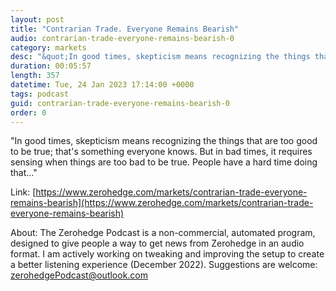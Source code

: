 ```yaml
---
layout: post
title: "Contrarian Trade. Everyone Remains Bearish"
audio: contrarian-trade-everyone-remains-bearish-0
category: markets
desc: "&quot;In good times, skepticism means recognizing the things that are too good to be true; that's something everyone knows. But in bad times, it requires sensing when things are too bad to be true. People have a hard time doing that...&quot;"
duration: 00:05:57
length: 357
datetime: Tue, 24 Jan 2023 17:14:00 +0000
tags: podcast
guid: contrarian-trade-everyone-remains-bearish-0
order: 0
---
```

&quot;In good times, skepticism means recognizing the things that are too good to be true; that's something everyone knows. But in bad times, it requires sensing when things are too bad to be true. People have a hard time doing that...&quot;

Link: [https://www.zerohedge.com/markets/contrarian-trade-everyone-remains-bearish](https://www.zerohedge.com/markets/contrarian-trade-everyone-remains-bearish)

About: The Zerohedge Podcast is a non-commercial, automated program, designed to give people a way to get news from Zerohedge in an audio format.  I am actively working on tweaking and improving the setup to create a better listening experience (December 2022).  Suggestions are welcome: [zerohedgePodcast@outlook.com](mailto:zerohedgePodcast@outlook.com)